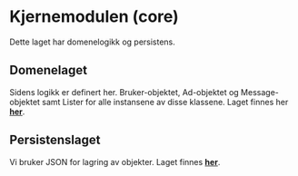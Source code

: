 # Kjernemodulen (core)

Dette laget har domenelogikk og persistens.
## Domenelaget

Sidens logikk er definert her. Bruker-objektet, Ad-objektet og Message-objektet samt Lister for alle instansene av disse
 klassene. Laget finnes her **[her](src/main/java/swapp/core/README.md)**.

## Persistenslaget

Vi bruker JSON for lagring av objekter. Laget finnes **[her](src/main/java/swapp/json/README.md)**.

